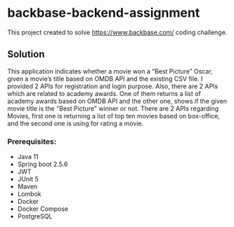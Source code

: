 # backbase-backend-assignment

This project created to solve https://www.backbase.com/ coding challenge.

## Solution

This application indicates whether a movie won a “Best Picture” Oscar, given a movie’s title based on OMDB API and the
existing CSV file. I provided 2 APIs for registration and login purpose. Also, there are 2 APIs which are related to
academy awards. One of them returns a list of academy awards based on OMDB API and the other one, shows if the given
movie title is the "Best Picture" winner or not. There are 2 APIs regarding Movies, first one is returning a list of top
ten movies based on box-office, and the second one is using for rating a movie.

### Prerequisites:

- Java 11
- Spring boot 2.5.6
- JWT
- JUnit 5
- Maven
- Lombok
- Docker
- Docker Compose
- PostgreSQL